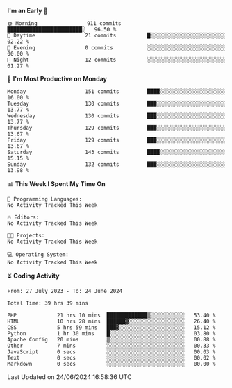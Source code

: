 
<!--START_SECTION:week-->
**I'm an Early 🐤** 

```text
🌞 Morning                911 commits         ████████████████████████░   96.50 % 
🌆 Daytime                21 commits          █░░░░░░░░░░░░░░░░░░░░░░░░   02.22 % 
🌃 Evening                0 commits           ░░░░░░░░░░░░░░░░░░░░░░░░░   00.00 % 
🌙 Night                  12 commits          ░░░░░░░░░░░░░░░░░░░░░░░░░   01.27 % 
```
📅 **I'm Most Productive on Monday** 

```text
Monday                   151 commits         ████░░░░░░░░░░░░░░░░░░░░░   16.00 % 
Tuesday                  130 commits         ███░░░░░░░░░░░░░░░░░░░░░░   13.77 % 
Wednesday                130 commits         ███░░░░░░░░░░░░░░░░░░░░░░   13.77 % 
Thursday                 129 commits         ███░░░░░░░░░░░░░░░░░░░░░░   13.67 % 
Friday                   129 commits         ███░░░░░░░░░░░░░░░░░░░░░░   13.67 % 
Saturday                 143 commits         ████░░░░░░░░░░░░░░░░░░░░░   15.15 % 
Sunday                   132 commits         ███░░░░░░░░░░░░░░░░░░░░░░   13.98 % 
```


📊 **This Week I Spent My Time On** 

```text
💬 Programming Languages: 
No Activity Tracked This Week

🔥 Editors: 
No Activity Tracked This Week

🐱‍💻 Projects: 
No Activity Tracked This Week

💻 Operating System: 
No Activity Tracked This Week
```


<!--END_SECTION:week-->

⏳ **Coding Activity**

<!--START_SECTION:alltime-->

```text
From: 27 July 2023 - To: 24 June 2024

Total Time: 39 hrs 39 mins

PHP             21 hrs 10 mins  █████████████▒░░░░░░░░░░░   53.40 %
HTML            10 hrs 28 mins  ██████▓░░░░░░░░░░░░░░░░░░   26.40 %
CSS             5 hrs 59 mins   ███▓░░░░░░░░░░░░░░░░░░░░░   15.12 %
Python          1 hr 30 mins    █░░░░░░░░░░░░░░░░░░░░░░░░   03.80 %
Apache Config   20 mins         ▒░░░░░░░░░░░░░░░░░░░░░░░░   00.88 %
Other           7 mins          ░░░░░░░░░░░░░░░░░░░░░░░░░   00.33 %
JavaScript      0 secs          ░░░░░░░░░░░░░░░░░░░░░░░░░   00.03 %
Text            0 secs          ░░░░░░░░░░░░░░░░░░░░░░░░░   00.02 %
Markdown        0 secs          ░░░░░░░░░░░░░░░░░░░░░░░░░   00.00 %
```

<!--END_SECTION:alltime-->
<!--START_SECTION:date-->

 Last Updated on 24/06/2024 16:58:36 UTC
<!--END_SECTION:date-->
